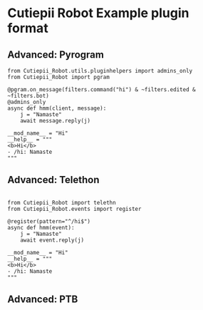 # Cutiepii Robot Example plugin format

## Advanced: Pyrogram
```python3
from Cutiepii_Robot.utils.pluginhelpers import admins_only
from Cutiepii_Robot import pgram

@pgram.on_message(filters.command("hi") & ~filters.edited & ~filters.bot)
@admins_only
async def hmm(client, message):
    j = "Namaste"
    await message.reply(j)
    
__mod_name__ = "Hi"
__help__ = """
<b>Hi</b>
- /hi: Namaste
"""
```

## Advanced: Telethon
```python3

from Cutiepii_Robot import telethn
from Cutiepii_Robot.events import register

@register(pattern="^/hi$")
async def hmm(event):
    j = "Namaste"
    await event.reply(j)
    
__mod_name__ = "Hi"
__help__ = """
<b>Hi</b>
- /hi: Namaste
"""
```

## Advanced: PTB
```PTB 13.7 Comming Soon
```
